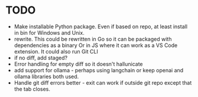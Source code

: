 # TODO

- Make installable Python package. Even if based on repo, at least install in bin for Windows and Unix.
- rewrite. This could be rewritten in Go so it can be packaged with dependencies as a binary
    Or in JS where it can work as a VS Code extension. It could also run Git CLI
- if no diff, add staged?
- Error handling for empty diff so it doesn't hallunicate
- add support for ollama - perhaps using langchain or keep openai and ollama libraries both used.
- Handle git diff errors better - exit can work if outside git repo except that the tab closes.

